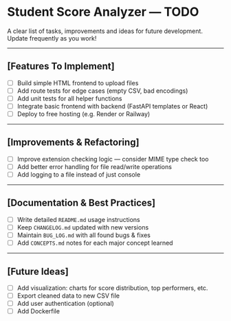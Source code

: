 #  Student Score Analyzer — TODO

A clear list of tasks, improvements and ideas for future development.
Update frequently as you work!

---

## [Features To Implement]

- [ ] Build simple HTML frontend to upload files
- [ ] Add route tests for edge cases (empty CSV, bad encodings)
- [ ] Add unit tests for all helper functions
- [ ] Integrate basic frontend with backend (FastAPI templates or React)
- [ ] Deploy to free hosting (e.g. Render or Railway)

---

## [Improvements & Refactoring]

- [ ] Improve extension checking logic — consider MIME type check too
- [ ] Add better error handling for file read/write operations
- [ ] Add logging to a file instead of just console

---

## [Documentation & Best Practices]

- [ ] Write detailed `README.md` usage instructions
- [ ] Keep `CHANGELOG.md` updated with new versions
- [ ] Maintain `BUG_LOG.md` with all found bugs & fixes
- [ ] Add `CONCEPTS.md` notes for each major concept learned

---

## [Future Ideas]

- [ ] Add visualization: charts for score distribution, top performers, etc.
- [ ] Export cleaned data to new CSV file
- [ ] Add user authentication (optional)
- [ ] Add Dockerfile
